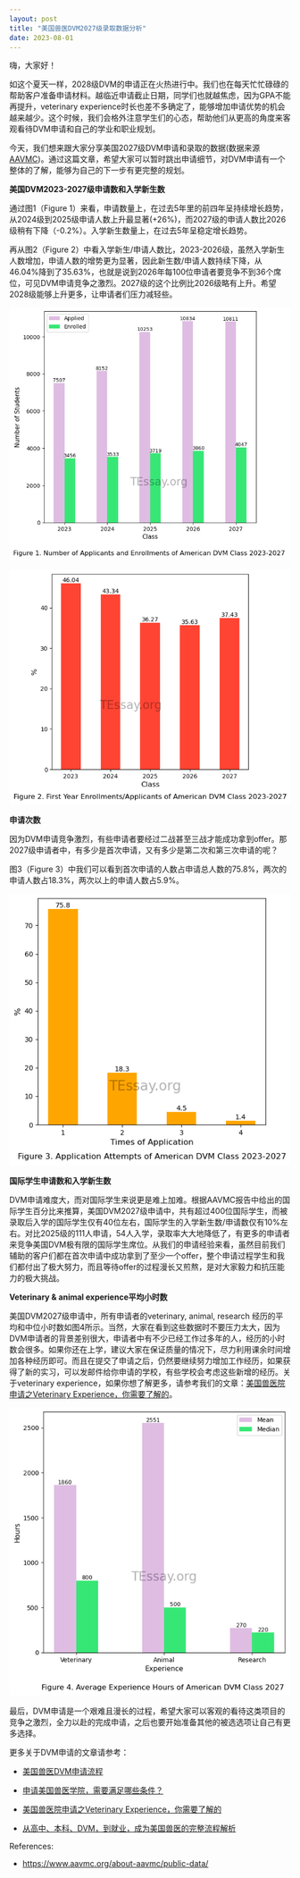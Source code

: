 ```yaml
---
layout: post
title: "美国兽医DVM2027级录取数据分析"
date: 2023-08-01
---
```


嗨，大家好！

如这个夏天一样，2028级DVM的申请正在火热进行中。我们也在每天忙忙碌碌的帮助客户准备申请材料。越临近申请截止日期，同学们也就越焦虑，因为GPA不能再提升，veterinary experience时长也差不多确定了，能够增加申请优势的机会越来越少。这个时候，我们会格外注意学生们的心态，帮助他们从更高的角度来客观看待DVM申请和自己的学业和职业规划。

今天，我们想来跟大家分享美国2027级DVM申请和录取的数据(数据来源[AAVMC](https://www.aavmc.org/about-aavmc/public-data/))。通过这篇文章，希望大家可以暂时跳出申请细节，对DVM申请有一个整体的了解，能够为自己的下一步有更完整的规划。

**美国DVM2023-2027级申请数和入学新生数**

通过图1（Figure 1）来看，申请数量上，在过去5年里的前四年呈持续增长趋势，从2024级到2025级申请人数上升最显著(+26%)，而2027级的申请人数比2026级稍有下降（-0.2%）。入学新生数量上，在过去5年呈稳定增长趋势。

再从图2（Figure 2）中看入学新生/申请人数比，2023-2026级，虽然入学新生人数增加，申请人数的增势更为显著，因此新生数/申请人数持续下降，从46.04%降到了35.63%，也就是说到2026年每100位申请者要竞争不到36个席位，可见DVM申请竞争之激烈。2027级的这个比例比2026级略有上升。希望2028级能够上升更多，让申请者们压力减轻些。


    
![png](/assets/images/2023-08-01-2027-DVM-Admission-Analytics_files/2023-08-01-2027-DVM-Admission-Analytics_3_0.png)
    



    
![png](/assets/images/2023-08-01-2027-DVM-Admission-Analytics_files/2023-08-01-2027-DVM-Admission-Analytics_4_0.png)
    


**申请次数**

因为DVM申请竞争激烈，有些申请者要经过二战甚至三战才能成功拿到offer。那2027级申请者中，有多少是首次申请，又有多少是第二次和第三次申请的呢？

图3（Figure 3）中我们可以看到首次申请的人数占申请总人数的75.8%，两次的申请人数占18.3%，两次以上的申请人数占5.9%。


    
![png](/assets/images/2023-08-01-2027-DVM-Admission-Analytics_files/2023-08-01-2027-DVM-Admission-Analytics_6_0.png)
    


**国际学生申请数和入学新生数**

DVM申请难度大，而对国际学生来说更是难上加难。根据AAVMC报告中给出的国际学生百分比来推算，美国DVM2027级申请中，共有超过400位国际学生，而被录取后入学的国际学生仅有40位左右，国际学生的入学新生数/申请数仅有10%左右。对比2025级的111人申请，54人入学，录取率大大地降低了，有更多的申请者来竞争美国DVM极有限的国际学生席位。从我们的申请经验来看，虽然目前我们辅助的客户们都在首次申请中成功拿到了至少一个offer，整个申请过程学生和我们都付出了极大努力，而且等待offer的过程漫长又煎熬，是对大家毅力和抗压能力的极大挑战。


**Veterinary & animal experience平均小时数**

美国DVM2027级申请中，所有申请者的veterinary, animal, research 经历的平均和中位小时数如图4所示。当然，大家在看到这些数据时不要压力太大，因为DVM申请者的背景差别很大，申请者中有不少已经工作过多年的人，经历的小时数会很多。如果你还在上学，建议大家在保证质量的情况下，尽力利用课余时间增加各种经历即可。而且在提交了申请之后，仍然要继续努力增加工作经历，如果获得了新的实习，可以发邮件给你申请的学校，有些学校会考虑这些新增的经历。关于veterinary experience，如果你想了解更多，请参考我们的文章：[美国兽医院申请之Veterinary Experience，你需要了解的](https://www.tessay.org/blog/2022/04/15/veterinary-experience)。


    
![png](/assets/images/2023-08-01-2027-DVM-Admission-Analytics_files/2023-08-01-2027-DVM-Admission-Analytics_9_0.png)
    


最后，DVM申请是一个艰难且漫长的过程，希望大家可以客观的看待这类项目的竞争之激烈，全力以赴的完成申请，之后也要开始准备其他的被选选项让自己有更多选择。

更多关于DVM申请的文章请参考：

+ [美国兽医DVM申请流程](https://www.tessay.org/blog/2018/10/05/vmcas)

+ [申请美国兽医学院，需要满足哪些条件？](https://www.tessay.org/blog/2020/12/29/dvm-application)

+ [美国兽医院申请之Veterinary Experience，你需要了解的](https://www.tessay.org/blog/2022/04/15/veterinary-experience)

+ [从高中、本科、DVM，到就业，成为美国兽医的完整流程解析](https://www.tessay.org/blog/2023/03/20/dvm-whole-process)

References:

+ https://www.aavmc.org/about-aavmc/public-data/
